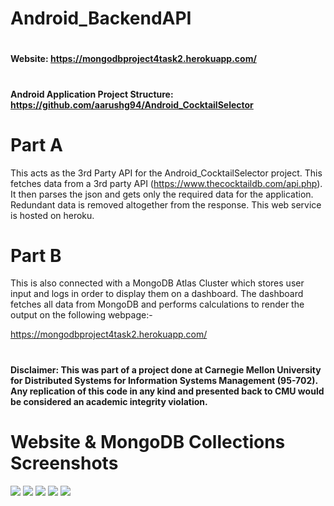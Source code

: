 # Android_BackendAPI

#
**Website: https://mongodbproject4task2.herokuapp.com/**
#
**Android Application Project Structure: https://github.com/aarushg94/Android_CocktailSelector**
#
# Part A
This acts as the 3rd Party API for the Android_CocktailSelector project. This fetches data from a 3rd party API (https://www.thecocktaildb.com/api.php). It then parses the json and gets only the required data for the application. Redundant data is removed altogether from the response. This web service is hosted on heroku.

# Part B
This is also connected with a MongoDB Atlas Cluster which stores user input and logs in order to display them on a dashboard. The dashboard fetches all data from MongoDB and performs calculations to render the output on the following webpage:-

https://mongodbproject4task2.herokuapp.com/

# 
**Disclaimer: This was part of a project done at Carnegie Mellon University for Distributed Systems for Information Systems Management (95-702). Any replication of this code in any kind and presented back to CMU would be considered an academic integrity violation.**
# 
# Website & MongoDB Collections Screenshots

![](https://i.ibb.co/b3ZnRT3/1.png)
![](https://i.ibb.co/Fw8FHTV/4.png)
![](https://i.ibb.co/hRrKKm7/5.png)
![](https://i.ibb.co/ZS0xzj0/2.png)
![](https://i.ibb.co/zrdNsPd/3.png)
